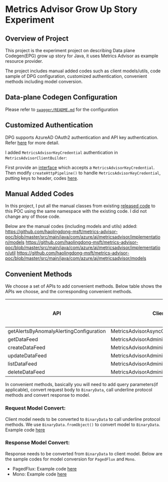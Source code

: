 # Metrics Advisor Grow Up Story Experiment

## Overview of Project

This project is the experiment project on describing Data plane Codegen(EPG) grow up story for Java, it uses Metrics Advisor as example resource provider. 

The project includes manual added codes such as client models/utils, code sample of DPG configuration, customized authentication, convenient methods including model conversion.

## Data-plane Codegen Configuration

Please refer to [`swagger/README.md`](https://github.com/haolingdong-msft/metrics-advisor-poc/blob/master/swagger/README.md) for the configuration

## Customized Authentication

DPG supports AzureAD OAuth2 authentication and API key authentication. Refer [here](https://github.com/Azure/autorest/blob/main/docs/generate/authentication.md) for more detail.

I added `MetricsAdvisorKeyCredential` authentication in `MetricsAdvisorClientBuilder`:

First provide an [interface](https://github.com/haolingdong-msft/metrics-advisor-poc/blob/83d2c4d1e5bcf83c929e20e25c2a88b2c3ee650f/src/main/java/com/azure/ai/metricsadvisor/MetricsAdvisorClientBuilder.java#L147-L162
) which accepts a `MetricsAdvisorKeyCredential`.
Then modify `createHttpPipeline()` to handle `MetricsAdvisorKeyCredential`, putting keys to header, codes [here](https://github.com/haolingdong-msft/metrics-advisor-poc/blob/83d2c4d1e5bcf83c929e20e25c2a88b2c3ee650f/src/main/java/com/azure/ai/metricsadvisor/MetricsAdvisorClientBuilder.java#L274-L278
).

## Manual Added Codes

In this project, I put all the manual classes from existing [released code](https://github.com/Azure/azure-sdk-for-java/tree/main/sdk/metricsadvisor) to this POC using the same namespace with the existing code. I did not change any of those code.

Below are the manual codes (including models and utils) added:
https://github.com/haolingdong-msft/metrics-advisor-poc/blob/master/src/main/java/com/azure/ai/metricsadvisor/implementation/models
https://github.com/haolingdong-msft/metrics-advisor-poc/blob/master/src/main/java/com/azure/ai/metricsadvisor/implementation/util
https://github.com/haolingdong-msft/metrics-advisor-poc/blob/master/src/main/java/com/azure/ai/metricsadvisor/models

## Convenient Methods

We choose a set of APIs to add convenient methods. Below table shows the APIs we choose, and the corresponding convenient methods.

| API                                     | Client                                  | Path                                                                          | Method | Return value | Code Reference in Async Client|
|-----------------------------------------|-----------------------------------------|-------------------------------------------------------------------------------|--------|--------------|---------------|
| getAlertsByAnomalyAlertingConfiguration | MetricsAdvisorAsyncClient               | /enrichment/anomalyDetection/configurations/{configurationId}/anomalies/query | POST   | PagedFlux    |[code](https://github.com/haolingdong-msft/metrics-advisor-poc/blob/7348da524916ab84edf6f38a45883c888e001020/src/main/java/com/azure/ai/metricsadvisor/MetricsAdvisorAsyncClient.java#L65-L89)|
| getDataFeed                             | MetricsAdvisorAdministrationAsyncClient | /dataFeeds/{dataFeedId}                                                       | GET    | Mono         |[code](https://github.com/haolingdong-msft/metrics-advisor-poc/blob/7348da524916ab84edf6f38a45883c888e001020/src/main/java/com/azure/ai/metricsadvisor/administration/MetricsAdvisorAdministrationAsyncClient.java#L448-L478)|
| createDataFeed                          | MetricsAdvisorAdministrationAsyncClient | /dataFeeds                                                                    | POST   | Mono         |[code](https://github.com/haolingdong-msft/metrics-advisor-poc/blob/7348da524916ab84edf6f38a45883c888e001020/src/main/java/com/azure/ai/metricsadvisor/administration/MetricsAdvisorAdministrationAsyncClient.java#L273-L384)|
| updateDataFeed                          | MetricsAdvisorAdministrationAsyncClient | /dataFeeds/{dataFeedId}                                                       | PATCH  | Mono         |[code](https://github.com/haolingdong-msft/metrics-advisor-poc/blob/7348da524916ab84edf6f38a45883c888e001020/src/main/java/com/azure/ai/metricsadvisor/administration/MetricsAdvisorAdministrationAsyncClient.java#L523-L613)|
| listDataFeed                            | MetricsAdvisorAdministrationAsyncClient | /dataFeeds                                                                    | GET    | PagedFlux    |[code](https://github.com/haolingdong-msft/metrics-advisor-poc/blob/7348da524916ab84edf6f38a45883c888e001020/src/main/java/com/azure/ai/metricsadvisor/administration/MetricsAdvisorAdministrationAsyncClient.java#L155-L205)|
| deleteDataFeed                          | MetricsAdvisorAdministrationAsyncClient | /dataFeeds/{dataFeedId}                                                       | DELETE | Mono         |[code](https://github.com/haolingdong-msft/metrics-advisor-poc/blob/7348da524916ab84edf6f38a45883c888e001020/src/main/java/com/azure/ai/metricsadvisor/administration/MetricsAdvisorAdministrationAsyncClient.java#L621-L648)|

In convenient methods, basically you will need to add query parameters(if applicable), convert request body to `BinaryData`, call underline protocol methods and convert response to model.

### Request Model Convert:

Client model needs to be converted to `BinaryData` to call underline protocol methods. We use `BinaryData.fromObject()` to convert model to `BinaryData`. Example code [here](https://github.com/haolingdong-msft/metrics-advisor-poc/blob/6f20629db66e5eec153b33c7d3932ba5057ee81e/src/main/java/com/azure/ai/metricsadvisor/MetricsAdvisorAsyncClient.java#L85-L85)

### Response Model Convert:

Response needs to be converted from `BinaryData` to client model. Below are the sample codes for model conversion for `PagedFlux` and `Mono`.

* PagedFlux: 
  Example code [here](https://github.com/haolingdong-msft/metrics-advisor-poc/blob/master/src/main/java/com/azure/ai/metricsadvisor/administration/MetricsAdvisorAdministrationAsyncClient.java#L336-L336)
* Mono: 
  Example code [here](https://github.com/haolingdong-msft/metrics-advisor-poc/blob/master/src/main/java/com/azure/ai/metricsadvisor/administration/MetricsAdvisorAdministrationAsyncClient.java#L623-L623)
  
